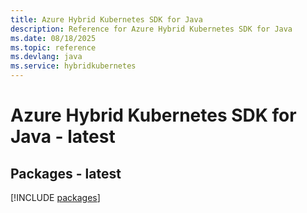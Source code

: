 ```yaml
---
title: Azure Hybrid Kubernetes SDK for Java
description: Reference for Azure Hybrid Kubernetes SDK for Java
ms.date: 08/18/2025
ms.topic: reference
ms.devlang: java
ms.service: hybridkubernetes
---
```

# Azure Hybrid Kubernetes SDK for Java - latest
## Packages - latest
[!INCLUDE [packages](hybrid-kubernetes-index.md)]